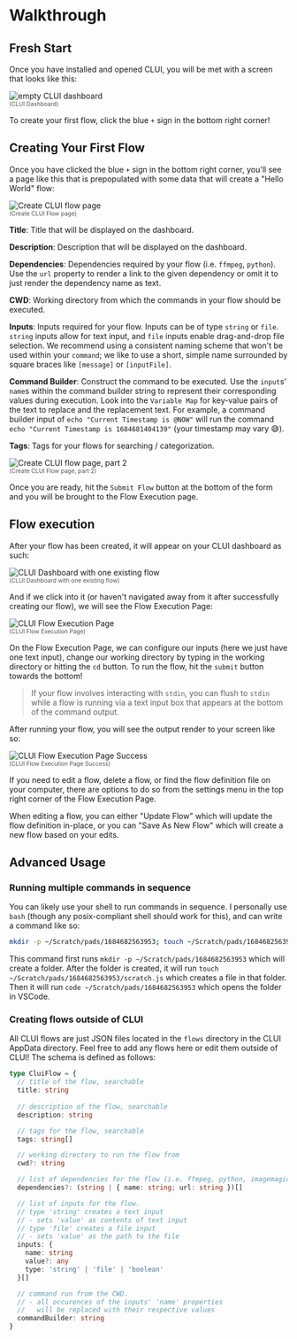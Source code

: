 # Walkthrough

## Fresh Start

Once you have installed and opened CLUI, you will be met with a screen that looks like this: 

<figure style="margin: 0;">
  <img src="/images/fresh-start.png" alt="empty CLUI dashboard">
  <figcaption style="opacity: 0.75; font-size: 0.75em;">
    (CLUI Dashboard)
  </figcaption>
</figure>

To create your first flow, click the blue `+` sign in the bottom right corner!

## Creating Your First Flow

Once you have clicked the blue `+` sign in the bottom right corner, you'll see a page like this that is prepopulated with some data that will create a "Hello World" flow:

<figure style="margin: 0;">
  <img src="/images/create-flow-1.png" alt="Create CLUI flow page">
  <figcaption style="opacity: 0.75; font-size: 0.75em;">
    (Create CLUI Flow page)
  </figcaption>
</figure>

**Title**: Title that will be displayed on the dashboard.

**Description**: Description that will be displayed on the dashboard.

**Dependencies**: Dependencies required by your flow (i.e. `ffmpeg`, `python`). Use the `url` property to render a link to the given dependency or omit it to just render the dependency name as text.

**CWD**: Working directory from which the commands in your flow should be executed.

**Inputs**: Inputs required for your flow. Inputs can be of type `string` or `file`. `string` inputs allow for text input, and `file` inputs enable drag-and-drop file selection. We recommend using a consistent naming scheme that won't be used within your `command`; we like to use a short, simple name surrounded by square braces like `[message]` or `[inputFile]`.

**Command Builder**: Construct the command to be executed. Use the `input`s' `name`s within the command builder string to represent their corresponding values during execution. Look into the `Variable Map` for key-value pairs of the text to replace and the replacement text. For example, a command builder input of `echo "Current Timestamp is @NOW"` will run the command `echo "Current Timestamp is 1684681404139"` (your timestamp may vary 😅).

**Tags**: Tags for your flows for searching / categorization.

<figure style="margin: 0;">
  <img src="/images/create-flow-2.png" alt="Create CLUI flow page, part 2">
  <figcaption style="opacity: 0.75; font-size: 0.75em;">
    (Create CLUI Flow page, part 2)
  </figcaption>
</figure>

Once you are ready, hit the `Submit Flow` button at the bottom of the form and you will be brought to the Flow Execution page.

## Flow execution

After your flow has been created, it will appear on your CLUI dashboard as such:

<figure style="margin: 0;">
  <img src="/images/clui-dashboard.png" alt="CLUI Dashboard with one existing flow">
  <figcaption style="opacity: 0.75; font-size: 0.75em;">
    (CLUI Dashboard with one existing flow)
  </figcaption>
</figure>

And if we click into it (or haven't navigated away from it after successfully creating our flow), we will see the Flow Execution Page:

<figure style="margin: 0;">
  <img src="/images/run-flow.png" alt="CLUI Flow Execution Page">
  <figcaption style="opacity: 0.75; font-size: 0.75em;">
    (CLUI Flow Execution Page)
  </figcaption>
</figure>

On the Flow Execution Page, we can configure our inputs (here we just have one text input), change our working directory by typing in the working directory or hitting the `cd` button. To run the flow, hit the `submit` button towards the bottom! 

> If your flow involves interacting with `stdin`, you can flush to `stdin` while a flow is running via a text input box that appears at the bottom of the command output.

After running your flow, you will see the output render to your screen like so:

<figure style="margin: 0;">
  <img src="/images/success.png" alt="CLUI Flow Execution Page Success">
  <figcaption style="opacity: 0.75; font-size: 0.75em;">
    (CLUI Flow Execution Page Success)
  </figcaption>
</figure>

If you need to edit a flow, delete a flow, or find the flow definition file on your computer, there are options to do so from the settings menu in the top right corner of the Flow Execution Page. 

When editing a flow, you can either "Update Flow" which will update the flow definition in-place, or you can "Save As New Flow" which will create a new flow based on your edits.

## Advanced Usage

### Running multiple commands in sequence

You can likely use your shell to run commands in sequence. I personally use `bash` (though any posix-compliant shell should work for this), and can write a command like so:

```sh
mkdir -p ~/Scratch/pads/1684682563953; touch ~/Scratch/pads/1684682563953/scratch.js; code ~/Scratch/pads/1684682563953;
```

This command first runs `mkdir -p ~/Scratch/pads/1684682563953` which will create a folder. After the folder is created, it will run `touch ~/Scratch/pads/1684682563953/scratch.js` which creates a file in that folder. Then it will run `code ~/Scratch/pads/1684682563953` which opens the folder in VSCode. 

### Creating flows outside of CLUI

All CLUI flows are just JSON files located in the `flows` directory in the CLUI AppData directory. Feel free to add any flows here or edit them outside of CLUI! The schema is defined as follows:

```ts
type CluiFlow = {
  // title of the flow, searchable
  title: string
  
  // description of the flow, searchable
  description: string

  // tags for the flow, searchable
  tags: string[]

  // working directory to run the flow from
  cwd?: string

  // list of dependencies for the flow (i.e. ffmpeg, python, imagemagick)
  dependencies?: (string | { name: string; url: string })[]

  // list of inputs for the flow. 
  // type 'string' creates a text input
  // - sets 'value' as contents of text input
  // type 'file' creates a file input
  // - sets 'value' as the path to the file
  inputs: {
    name: string
    value?: any
    type: 'string' | 'file' | 'boolean'
  }[]

  // command run from the CWD. 
  // - all occurences of the inputs' 'name' properties 
  //   will be replaced with their respective values
  commandBuilder: string
}
```